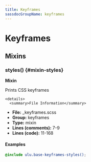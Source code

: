 ```yaml
---
title: Keyframes
sassdocGroupName: keyframes
---
```



# Keyframes





## Mixins




<div class="sassdoc-item-header">

###  styles() {#mixin-styles}

  <div class="sassdoc-item-header__labels">
    <span class="tag tag--primary"><strong>Mixin</strong></span>
  </div>

</div>

  

Prints CSS keyframes
    
    

    <details>
      <summary>File Information</summary>
- **File:** _keyframes.scss
- **Group:** keyframes
- **Type:** mixin
- **Lines (comments):** 7-9
- **Lines (code):** 11-168
    </details>
    

#### Examples

      


``` scss
@include ulu.base-keyframes-styles();
```
  

      
  
  